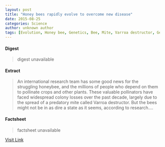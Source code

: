 ```yaml
---
layout: post
title: "Honey bees rapidly evolve to overcome new disease"
date: 2015-08-25
categories: Science
author: unknown author
tags: [Evolution, Honey bee, Genetics, Bee, Mite, Varroa destructor, Genetic diversity, Gene, Evolutionary biology, Life sciences, Organisms, Biology]
---
```



#### Digest
>digest unavailable

#### Extract
>An international research team has some good news for the struggling honeybee, and the millions of people who depend on them to pollinate crops and other plants. These valuable pollinators have faced widespread colony losses over the past decade, largely due to the spread of a predatory mite called Varroa destructor. But the bees might not be in as dire a state as it seems, according to research....

#### Factsheet
>factsheet unavailable

[Visit Link](http://www.sciencedaily.com/releases/2015/08/150819083650.htm)


